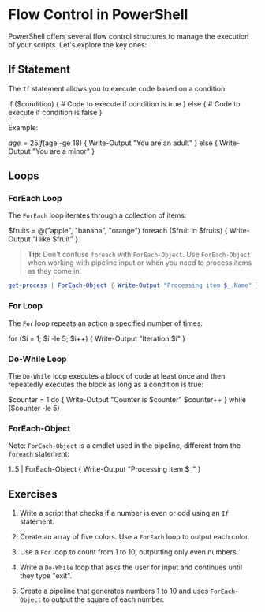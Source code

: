 
# Flow Control in PowerShell

PowerShell offers several flow control structures to manage the execution of your scripts. Let's explore the key ones:

## If Statement

The `If` statement allows you to execute code based on a condition:

if ($condition) {
    # Code to execute if condition is true
}
else {
    # Code to execute if condition is false
}

Example:

$age = 25
if ($age -ge 18) {
    Write-Output "You are an adult"
}
else {
    Write-Output "You are a minor"
}

## Loops

### ForEach Loop

The `ForEach` loop iterates through a collection of items:

$fruits = @("apple", "banana", "orange")
foreach ($fruit in $fruits) {
    Write-Output "I like $fruit"
}

> **Tip:** Don't confuse `foreach` with `ForEach-Object`. Use `ForEach-Object` when working with pipeline input or when you need to process items as they come in. 
```powershell
get-process | ForEach-Object { Write-Output "Processing item $_.Name" }
```



### For Loop

The `For` loop repeats an action a specified number of times:

for ($i = 1; $i -le 5; $i++) {
    Write-Output "Iteration $i"
}

### Do-While Loop

The `Do-While` loop executes a block of code at least once and then repeatedly executes the block as long as a condition is true:

$counter = 1
do {
    Write-Output "Counter is $counter"
    $counter++
} while ($counter -le 5)

### ForEach-Object

Note: `ForEach-Object` is a cmdlet used in the pipeline, different from the `foreach` statement:

1..5 | ForEach-Object { Write-Output "Processing item $_" }

## Exercises

1. Write a script that checks if a number is even or odd using an `If` statement.

2. Create an array of five colors. Use a `ForEach` loop to output each color.

3. Use a `For` loop to count from 1 to 10, outputting only even numbers.

4. Write a `Do-While` loop that asks the user for input and continues until they type "exit".

5. Create a pipeline that generates numbers 1 to 10 and uses `ForEach-Object` to output the square of each number.
